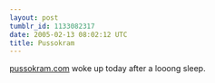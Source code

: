 ```yaml
---
layout: post
tumblr_id: 1133082317
date: 2005-02-13 08:02:12 UTC
title: Pussokram
---
```


<a href="http://www.pussokram.com" target="_blank">pussokram.com</a> woke up today after a looong sleep.
